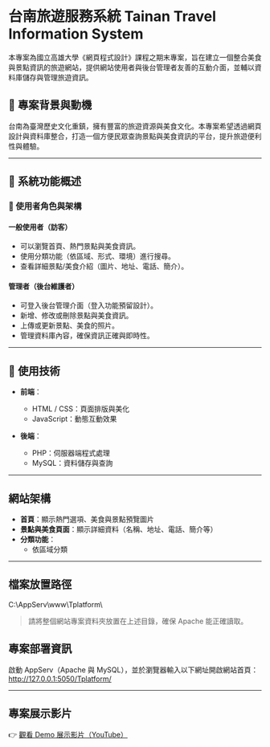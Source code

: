 # 台南旅遊服務系統 Tainan Travel Information System

本專案為國立高雄大學《網頁程式設計》課程之期末專案，旨在建立一個整合美食與景點資訊的旅遊網站，提供網站使用者與後台管理者友善的互動介面，並輔以資料庫儲存與管理旅遊資訊。


## 📌 專案背景與動機
台南為臺灣歷史文化重鎮，擁有豐富的旅遊資源與美食文化。本專案希望透過網頁設計與資料庫整合，打造一個方便民眾查詢景點與美食資訊的平台，提升旅遊便利性與體驗。

---

## 🧩 系統功能概述

### 👀 使用者角色與架構

#### 一般使用者（訪客）
- 可以瀏覽首頁、熱門景點與美食資訊。
- 使用分類功能（依區域、形式、環境）進行搜尋。
- 查看詳細景點/美食介紹（圖片、地址、電話、簡介）。

#### 管理者（後台維護者）
- 可登入後台管理介面（登入功能預留設計）。
- 新增、修改或刪除景點與美食資訊。
- 上傳或更新景點、美食的照片。
- 管理資料庫內容，確保資訊正確與即時性。

---

## 🔧 使用技術
- **前端**：
  - HTML / CSS：頁面排版與美化
  - JavaScript：動態互動效果
  

- **後端**：
  - PHP：伺服器端程式處理
  - MySQL：資料儲存與查詢

---

## 網站架構

- **首頁**：顯示熱門選項、美食與景點預覽圖片
- **景點與美食頁面**：顯示詳細資料（名稱、地址、電話、簡介等）
- **分類功能**：
  - 依區域分類

---

## 檔案放置路徑
C:\AppServ\www\Tplatform\
> 請將整個網站專案資料夾放置在上述目錄，確保 Apache 能正確讀取。

## 專案部署資訊

啟動 AppServ（Apache 與 MySQL），並於瀏覽器輸入以下網址開啟網站首頁：
http://127.0.0.1:5050/Tplatform/

---

## 專案展示影片

👉 [觀看 Demo 展示影片（YouTube）](https://www.youtube.com/watch?v=m-Wt4jag-vc)
